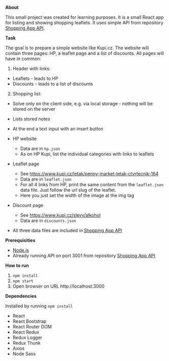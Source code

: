 **About**

This small project was created for learning purposes. It is a small React app for listing and showing shopping leaflets. It uses simple API from repository [Shopping App API](https://github.com/binczech/shopping-app-api).

**Task**

The goal is to prepare a simple website like Kupi.cz.
The website will contain three pages: HP, a leaflet page and a list of discounts.
All pages will have in common:
1. Header with links:
  * Leaflets - leads to HP
  * Discounts - leads to a list of discounts
2. Shopping list:
  * Solve only on the client side, e.g. via local storage - nothing will be stored on the server
  * Lists stored notes
  * At the end a text input with an insert button

* HP website
  * Data are in `hp.json`
  * As on HP Kupi, list the individual categories with links to leaflets
* Leaflet page
  * See https://www.kupi.cz/letak/penny-market-letak-ctvrtecnik-164
  * Data are in `leaflet.json`
  * For all 4 links from HP, print the same content from the `leaflet.json` data file. Just follow the url slug of the leaflet.
  * Here you just set the width of the image at the img tag
* Discount page
  * See https://www.kupi.cz/slevy/alkohol
  * Data are in `discounts.json`
* All three data files are included in [Shopping App API](https://github.com/binczech/shopping-app-api)

**Prerequisities**
* [Node.js](https://nodejs.org/)
* Already running API on port 3001 from repository [Shopping App API](https://github.com/binczech/shopping-app-api)

**How to run**

1. `npm install`
2. `npm start`
3. Open browser on URL http://localhost:3000

**Dependencies**

Installed by running `npm install`

* React
* React Bootstrap
* React Router DOM
* React Redux
* Redux Logger
* Redux Thunk
* Axios
* Node Sass